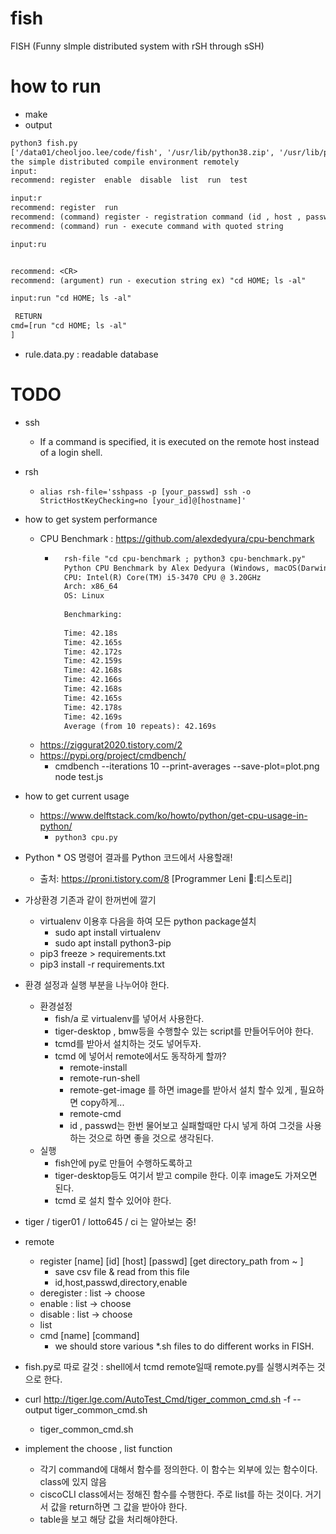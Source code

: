 # fish
FISH (Funny sImple distributed system with rSH through sSH)

# how to run
- make
- output
```txt
python3 fish.py
['/data01/cheoljoo.lee/code/fish', '/usr/lib/python38.zip', '/usr/lib/python3.8', '/usr/lib/python3.8/lib-dynload', '/data01/cheoljoo.lee/code/problemSolving/2022/a/lib/python3.8/site-packages']
the simple distributed compile environment remotely
input:
recommend: register  enable  disable  list  run  test

input:r
recommend: register  run
recommend: (command) register - registration command (id , host , passwd , etc)
recommend: (command) run - execute command with quoted string

input:ru


recommend: <CR>
recommend: (argument) run - execution string ex) "cd HOME; ls -al"

input:run "cd HOME; ls -al"

 RETURN
cmd=[run "cd HOME; ls -al"
]
```
  - rule.data.py : readable database

# TODO
- ssh
    - If a command is specified, it is executed on the remote host instead of a login shell.
- rsh 
    - ```alias rsh-file='sshpass -p [your_passwd] ssh -o StrictHostKeyChecking=no [your_id]@[hostname]'```
- how to get system performance
    - CPU Benchmark : https://github.com/alexdedyura/cpu-benchmark
        - ```txt
            rsh-file "cd cpu-benchmark ; python3 cpu-benchmark.py"
            Python CPU Benchmark by Alex Dedyura (Windows, macOS(Darwin), Linux)
            CPU: Intel(R) Core(TM) i5-3470 CPU @ 3.20GHz
            Arch: x86_64
            OS: Linux
            
            Benchmarking:
            
            Time: 42.18s
            Time: 42.165s
            Time: 42.172s
            Time: 42.159s
            Time: 42.168s
            Time: 42.166s
            Time: 42.168s
            Time: 42.165s
            Time: 42.178s
            Time: 42.169s
            Average (from 10 repeats): 42.169s
          ```
    - https://ziggurat2020.tistory.com/2
    - https://pypi.org/project/cmdbench/
        - cmdbench --iterations 10 --print-averages --save-plot=plot.png node test.js
- how to get current usage
    - https://www.delftstack.com/ko/howto/python/get-cpu-usage-in-python/
        - ```python3 cpu.py```
- Python * OS 명령어 결과를 Python 코드에서 사용할래! 
    - 출처: https://proni.tistory.com/8 [Programmer Leni 🤪:티스토리]
- 가상환경 기존과 같이 한꺼번에 깔기
    - virtualenv 이용후 다음을 하여 모든 python package설치
        - sudo apt install virtualenv
        - sudo apt install python3-pip
    - pip3 freeze > requirements.txt
    - pip3 install -r requirements.txt
- 환경 설정과 실행 부분을 나누어야 한다. 
    - 환경설정
        - fish/a 로 virtualenv를 넣어서 사용한다.
        - tiger-desktop , bmw등을 수행할수 있는 script를 만들어두어야 한다. 
        - tcmd를 받아서 설치하는 것도 넣어두자.
        - tcmd 에 넣어서 remote에서도 동작하게 할까?
            - remote-install
            - remote-run-shell
            - remote-get-image 를 하면 image를 받아서 설치 할수 있게 , 필요하면 copy하게... 
            - remote-cmd
            - id , passwd는 한번 물어보고 실패할때만 다시 넣게 하여 그것을 사용하는 것으로 하면 좋을 것으로 생각된다. 
    - 실행
        - fish안에 py로 만들어 수행하도록하고
        - tiger-desktop등도 여기서 받고 compile 한다. 이후 image도 가져오면 된다. 
        - tcmd 로 설치 할수 있어야 한다.
- tiger / tiger01 / lotto645 /  ci 는 알아보는 중!
- remote
    - register [name] [id] [host] [passwd] [get directory_path from ~ ]
        - save csv file & read from this file
        - id,host,passwd,directory,enable
    - deregister : list -> choose
    - enable : list -> choose
    - disable : list -> choose
    - list
    - cmd [name] [command]
        - we should store various *.sh files to do different works in FISH.
- fish.py로 따로 갈것 : shell에서 tcmd remote일때 remote.py를 실행시켜주는 것으로 한다. 
- curl    http://tiger.lge.com/AutoTest_Cmd/tiger_common_cmd.sh  -f  --output     tiger_common_cmd.sh
    - tiger_common_cmd.sh


- implement the choose , list function
    - 각기 command에 대해서 함수를 정의한다. 이 함수는 외부에 있는 함수이다. class에 있지 않음
    - ciscoCLI class에서는 정해진 함수를 수행한다. 주로 list를 하는 것이다. 거기서 값을 return하면 그 값을 받아야 한다. 
    - table을 보고 해당 값을 처리해야한다. 
